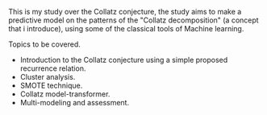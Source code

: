 This is my study over the Collatz conjecture, the study aims to make a predictive model on the patterns of the "Collatz decomposition" (a concept that i introduce), using some of the classical tools of Machine learning.

Topics to be covered.
- Introduction to the Collatz conjecture using a simple proposed recurrence relation.
- Cluster analysis.
- SMOTE technique.
- Collatz model-transformer.
- Multi-modeling and assessment.
